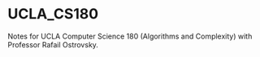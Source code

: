 # UCLA_CS180

Notes for UCLA Computer Science 180 (Algorithms and Complexity) with Professor Rafail Ostrovsky.

